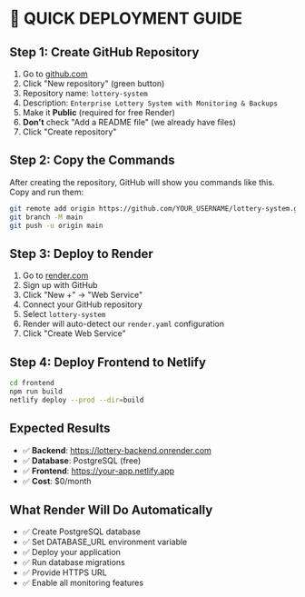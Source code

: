 # 🚀 **QUICK DEPLOYMENT GUIDE**

## **Step 1: Create GitHub Repository**

1. Go to [github.com](https://github.com)
2. Click "New repository" (green button)
3. Repository name: `lottery-system`
4. Description: `Enterprise Lottery System with Monitoring & Backups`
5. Make it **Public** (required for free Render)
6. **Don't** check "Add a README file" (we already have files)
7. Click "Create repository"

## **Step 2: Copy the Commands**

After creating the repository, GitHub will show you commands like this. Copy and run them:

```bash
git remote add origin https://github.com/YOUR_USERNAME/lottery-system.git
git branch -M main
git push -u origin main
```

## **Step 3: Deploy to Render**

1. Go to [render.com](https://render.com)
2. Sign up with GitHub
3. Click "New +" → "Web Service"
4. Connect your GitHub repository
5. Select `lottery-system`
6. Render will auto-detect our `render.yaml` configuration
7. Click "Create Web Service"

## **Step 4: Deploy Frontend to Netlify**

```bash
cd frontend
npm run build
netlify deploy --prod --dir=build
```

## **Expected Results**

- ✅ **Backend**: https://lottery-backend.onrender.com
- ✅ **Database**: PostgreSQL (free)
- ✅ **Frontend**: https://your-app.netlify.app
- ✅ **Cost**: $0/month

## **What Render Will Do Automatically**

- ✅ Create PostgreSQL database
- ✅ Set DATABASE_URL environment variable
- ✅ Deploy your application
- ✅ Run database migrations
- ✅ Provide HTTPS URL
- ✅ Enable all monitoring features

